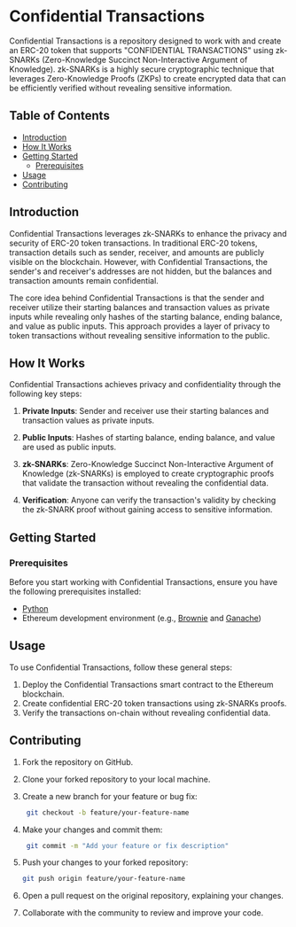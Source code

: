 # Confidential Transactions

Confidential Transactions is a repository designed to work with and create an ERC-20 token that supports "CONFIDENTIAL TRANSACTIONS" using zk-SNARKs (Zero-Knowledge Succinct Non-Interactive Argument of Knowledge). zk-SNARKs is a highly secure cryptographic technique that leverages Zero-Knowledge Proofs (ZKPs) to create encrypted data that can be efficiently verified without revealing sensitive information.

## Table of Contents
- [Introduction](#introduction)
- [How It Works](#how-it-works)
- [Getting Started](#getting-started)
  - [Prerequisites](#prerequisites)
- [Usage](#usage)
- [Contributing](#contributing)

## Introduction

Confidential Transactions leverages zk-SNARKs to enhance the privacy and security of ERC-20 token transactions. In traditional ERC-20 tokens, transaction details such as sender, receiver, and amounts are publicly visible on the blockchain. However, with Confidential Transactions, the sender's and receiver's addresses are not hidden, but the balances and transaction amounts remain confidential.

The core idea behind Confidential Transactions is that the sender and receiver utilize their starting balances and transaction values as private inputs while revealing only hashes of the starting balance, ending balance, and value as public inputs. This approach provides a layer of privacy to token transactions without revealing sensitive information to the public.

## How It Works

Confidential Transactions achieves privacy and confidentiality through the following key steps:

1. **Private Inputs**: Sender and receiver use their starting balances and transaction values as private inputs.

2. **Public Inputs**: Hashes of starting balance, ending balance, and value are used as public inputs.

3. **zk-SNARKs**: Zero-Knowledge Succinct Non-Interactive Argument of Knowledge (zk-SNARKs) is employed to create cryptographic proofs that validate the transaction without revealing the confidential data.

4. **Verification**: Anyone can verify the transaction's validity by checking the zk-SNARK proof without gaining access to sensitive information.

## Getting Started

### Prerequisites

Before you start working with Confidential Transactions, ensure you have the following prerequisites installed:

- [Python](https://www.python.org/)
- Ethereum development environment (e.g., [Brownie](https://eth-brownie.readthedocs.io/en/stable/) and [Ganache](https://www.trufflesuite.com/ganache))

## Usage

To use Confidential Transactions, follow these general steps:

1. Deploy the Confidential Transactions smart contract to the Ethereum blockchain.
2. Create confidential ERC-20 token transactions using zk-SNARKs proofs.
3. Verify the transactions on-chain without revealing confidential data.

## Contributing

1. Fork the repository on GitHub.
2. Clone your forked repository to your local machine.
3. Create a new branch for your feature or bug fix:

   ```bash
    git checkout -b feature/your-feature-name
   
4. Make your changes and commit them:

   ```bash
    git commit -m "Add your feature or fix description"
   
5. Push your changes to your forked repository:

   ```bash
   git push origin feature/your-feature-name

6. Open a pull request on the original repository, explaining your changes.
7. Collaborate with the community to review and improve your code.

